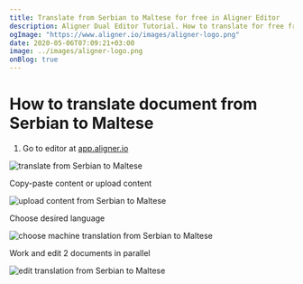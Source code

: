 ```yaml
---
title: Translate from Serbian to Maltese for free in Aligner Editor
description: Aligner Dual Editor Tutorial. How to translate for free from Serbian to Maltese. Aligner is multilingual document management platform. 
ogImage: "https://www.aligner.io/images/aligner-logo.png"
date: 2020-05-06T07:09:21+03:00
image: ../images/aligner-logo.png
onBlog: true
---
```


# How to translate document from Serbian to Maltese

1. Go to editor at [app.aligner.io](https://app.aligner.io "Aligner App web page")

![translate from Serbian to Maltese](../aligner-blank-editor.png "translate from Serbian to Maltese")

Copy-paste content or upload content

![upload content from Serbian to Maltese](../aligner-uploaded-document.png "upload content from Serbian to Maltese")

Choose desired language

![choose machine translation from Serbian to Maltese](../aligner-language-dropdown.png "choose machine translation from Serbian to Maltese")

Work and edit 2 documents in parallel

![edit translation from Serbian to Maltese](../aligner-double-sitded-editor.png "edit translation from Serbian to Maltese")

